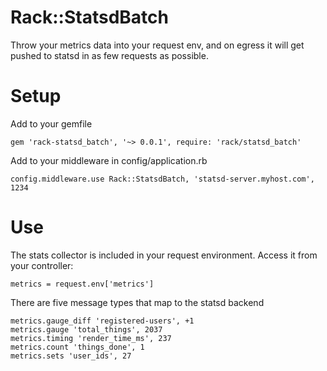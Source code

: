 # Rack::StatsdBatch

Throw your metrics data into your request env, and on egress it will get pushed
to statsd in as few requests as possible.

# Setup

Add to your gemfile

    gem 'rack-statsd_batch', '~> 0.0.1', require: 'rack/statsd_batch'

Add to your middleware in config/application.rb

    config.middleware.use Rack::StatsdBatch, 'statsd-server.myhost.com', 1234

# Use

The stats collector is included in your request environment. Access it from your
controller:

    metrics = request.env['metrics']

There are five message types that map to the statsd backend

    metrics.gauge_diff 'registered-users', +1
    metrics.gauge 'total_things', 2037
    metrics.timing 'render_time_ms', 237
    metrics.count 'things_done', 1
    metrics.sets 'user_ids', 27
